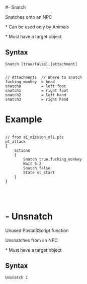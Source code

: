#- Snatch
<p>Snatches onto an NPC
<p>* Can be used only by Animals
<p>* Must have a target object
<h2>Syntax</h2>
<p><code class="language-js">Snatch [true/false],[attachment]</code>
<pre><code class="language-js">
// Attachments	// Where to snatch
fucking_monkey 	= head
snatch0			= left foot
snatch1			= right foot
snatch2			= left hand
snatch3			= right hand
</code></pre>
<h1>Example</h1>
<pre><code class="language-js">
// from ai_mission_mli.p3s
pt_attack
{
	actions
	{
		Snatch true,fucking_monkey
		Wait 5:2
		Snatch false
		State st_start
	}
}
</code></pre>

<br><br><h1>- Unsnatch</h1>
<p>Unused Postal3Script function
<p>Unsnatches from an NPC
<p>* Must have a target object
<h2>Syntax</h2>
<p><code class="language-js">Unsnatch 1</code>